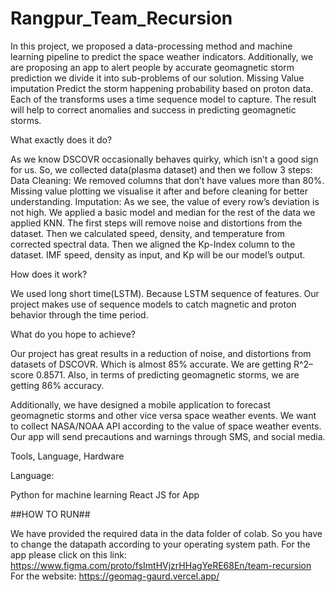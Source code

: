 # Rangpur_Team_Recursion
In this project, we proposed a data-processing method and machine learning pipeline to predict the space weather indicators. Additionally, we are proposing an app to alert people by accurate geomagnetic storm prediction we divide it into sub-problems of our solution.
Missing Value imputation
Predict the storm happening probability based on proton data. Each of the transforms uses a time sequence model to capture. The result will help to correct anomalies and success in predicting geomagnetic storms.

What exactly does it do?

As we know DSCOVR occasionally behaves quirky, which isn’t a good sign for us.
So, we collected data(plasma dataset) and then we follow 3 steps:
Data Cleaning: We removed columns that don’t have values more than 80%.
Missing value plotting we visualise it after and before cleaning for better understanding.
Imputation: As we see, the value of every row’s deviation is not high. We applied a basic model and median for the rest of the data we applied KNN. The first steps will remove noise and distortions from the dataset. Then we calculated speed, density, and temperature from corrected spectral data.
Then we aligned the Kp-Index column to the dataset. IMF speed, density as input, and Kp will be our model’s output.

How does it work?

We used long short time(LSTM). Because LSTM sequence of features. Our project makes use of sequence models to catch magnetic and proton behavior through the time period.

What do you hope to achieve?

Our project has great results in a reduction of noise, and distortions from datasets of DSCOVR. Which is almost 85% accurate. We are getting R^2–score 0.8571.
Also, in terms of predicting geomagnetic storms, we are getting 86% accuracy.

Additionally, we have designed a mobile application to forecast geomagnetic storms and other vice versa space weather events. We want to collect NASA/NOAA API according to the value of space weather events. Our app will send precautions and warnings through SMS, and social media.

Tools, Language, Hardware

Language:

Python for machine learning
React JS for App


##HOW TO RUN## 

We have provided the required data in the data folder of colab. So you have to change the datapath according to your operating system path. 
For the app please click on this link: https://www.figma.com/proto/fsImtHVjzrHHagYeRE68En/team-recursion
For the website: https://geomag-gaurd.vercel.app/

